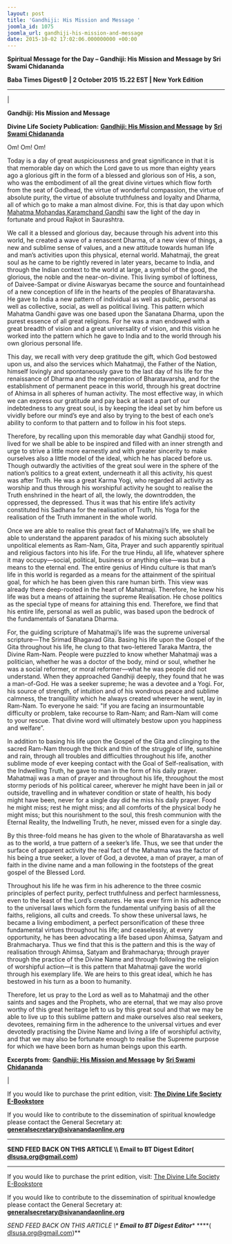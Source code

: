 ```yaml
---
layout: post
title: 'Gandhiji: His Mission and Message '
joomla_id: 1075
joomla_url: gandhiji-his-mission-and-message
date: 2015-10-02 17:02:06.000000000 +00:00
---
```

  

















































**Spiritual Message for the Day – Gandhiji: His Mission and Message by Sri Swami Chidananda**

 **Baba Times Digest© | 2 October 2015 15.22 EST | New York Edition**

* * *

| 

**Gandhiji: His Mission and Message**

**Divine Life Society Publication:** [**Gandhiji: His Mission and Message**](http://www.dlshq.org/discourse/oct2000.htm) **by** [**Sri Swami Chidananda**](http://www.dlshq.org/saints/chida.htm)

Om! Om! Om!

Today is a day of great auspiciousness and great significance in that it is that memorable day on which the Lord gave to us more than eighty years ago a glorious gift in the form of a blessed and glorious son of His, a son, who was the embodiment of all the great divine virtues which flow forth from the seat of Godhead, the virtue of wonderful compassion, the virtue of absolute purity, the virtue of absolute truthfulness and loyalty and Dharma, all of which go to make a man almost divine. For, this is that day upon which [Mahatma Mohandas Karamchand Gandhi](http://www.dlshq.org/saints/gandhi.htm) saw the light of the day in fortunate and proud Rajkot in Saurashtra.

We call it a blessed and glorious day, because through his advent into this world, he created a wave of a renascent Dharma, of a new view of things, a new and sublime sense of values, and a new attitude towards human life and man’s activities upon this physical, eternal world. Mahatmaji, the great soul as he came to be rightly revered in later years, became to India, and through the Indian context to the world at large, a symbol of the good, the glorious, the noble and the near-on-divine. This living symbol of loftiness, of Daivee-Sampat or divine Aiswaryas became the source and fountainhead of a new conception of life in the hearts of the peoples of Bharatavarsha. He gave to India a new pattern of individual as well as public, personal as well as collective, social, as well as political living. This pattern which Mahatma Gandhi gave was one based upon the Sanatana Dharma, upon the purest essence of all great religions. For he was a man endowed with a great breadth of vision and a great universality of vision, and this vision he worked into the pattern which he gave to India and to the world through his own glorious personal life.

This day, we recall with very deep gratitude the gift, which God bestowed upon us, and also the services which Mahatmaji, the Father of the Nation, himself lovingly and spontaneously gave to the last day of his life for the renaissance of Dharma and the regeneration of Bharatavarsha, and for the establishment of permanent peace in this world, through his great doctrine of Ahimsa in all spheres of human activity. The most effective way, in which we can express our gratitude and pay back at least a part of our indebtedness to any great soul, is by keeping the ideal set by him before us vividly before our mind’s eye and also by trying to the best of each one’s ability to conform to that pattern and to follow in his foot steps.

Therefore, by recalling upon this memorable day what Gandhiji stood for, lived for we shall be able to be inspired and filled with an inner strength and urge to strive a little more earnestly and with greater sincerity to make ourselves also a little model of the ideal, which he has placed before us. Though outwardly the activities of the great soul were in the sphere of the nation’s politics to a great extent, underneath it all this activity, his quest was after Truth. He was a great Karma Yogi, who regarded all activity as worship and thus through his worshipful activity he sought to realise the Truth enshrined in the heart of all, the lowly, the downtrodden, the oppressed, the depressed. Thus it was that his entire life’s activity constituted his Sadhana for the realisation of Truth, his Yoga for the realisation of the Truth immanent in the whole world.

Once we are able to realise this great fact of Mahatmaji’s life, we shall be able to understand the apparent paradox of his mixing such absolutely unpolitical elements as Ram-Nam, Gita, Prayer and such apparently spiritual and religious factors into his life. For the true Hindu, all life, whatever sphere it may occupy—social, political, business or anything else—was but a means to the eternal end. The entire genius of Hindu culture is that man’s life in this world is regarded as a means for the attainment of the spiritual goal, for which he has been given this rare human birth. This view was already there deep-rooted in the heart of Mahatmaji. Therefore, he knew his life was but a means of attaining the supreme Realisation. He chose politics as the special type of means for attaining this end. Therefore, we find that his entire life, personal as well as public, was based upon the bedrock of the fundamentals of Sanatana Dharma.

For, the guiding scripture of Mahatmaji’s life was the supreme universal scripture—The Srimad Bhagavad Gita. Basing his life upon the Gospel of the Gita throughout his life, he clung to that two-lettered Taraka Mantra, the Divine Ram-Nam. People were puzzled to know whether Mahatmaji was a politician, whether he was a doctor of the body, mind or soul, whether he was a social reformer, or moral reformer—what he was people did not understand. When they approached Gandhiji deeply, they found that he was a man-of-God. He was a seeker supreme; he was a devotee and a Yogi. For, his source of strength, of intuition and of his wondrous peace and sublime calmness, the tranquillity which he always created wherever he went, lay in Ram-Nam. To everyone he said: "If you are facing an insurmountable difficulty or problem, take recourse to Ram-Nam; and Ram-Nam will come to your rescue. That divine word will ultimately bestow upon you happiness and welfare”.

In addition to basing his life upon the Gospel of the Gita and clinging to the sacred Ram-Nam through the thick and thin of the struggle of life, sunshine and rain, through all troubles and difficulties throughout his life, another sublime mode of ever keeping contact with the Goal of Self-realisation, with the Indwelling Truth, he gave to man in the form of his daily prayer. Mahatmaji was a man of prayer and throughout his life, throughout the most stormy periods of his political career, wherever he might have been in jail or outside, travelling and in whatever condition or state of health, his body might have been, never for a single day did he miss his daily prayer. Food he might miss; rest he might miss; and all comforts of the physical body he might miss; but this nourishment to the soul, this fresh communion with the Eternal Reality, the Indwelling Truth, he never, missed even for a single day.

By this three-fold means he has given to the whole of Bharatavarsha as well as to the world, a true pattern of a seeker’s life. Thus, we see that under the surface of apparent activity the real fact of the Mahatma was the factor of his being a true seeker, a lover of God, a devotee, a man of prayer, a man of faith in the divine name and a man following in the footsteps of the great gospel of the Blessed Lord.

Throughout his life he was firm in his adherence to the three cosmic principles of perfect purity, perfect truthfulness and perfect harmlessness, even to the least of the Lord’s creatures. He was ever firm in his adherence to the universal laws which form the fundamental unifying basis of all the faiths, religions, all cults and creeds. To show these universal laws, he became a living embodiment, a perfect personification of these three fundamental virtues throughout his life; and ceaselessly, at every opportunity, he has been advocating a life based upon Ahimsa, Satyam and Brahmacharya. Thus we find that this is the pattern and this is the way of realisation through Ahimsa, Satyam and Brahmacharya; through prayer through the practice of the Divine Name and through following the religion of worshipful action—it is this pattern that Mahatmaji gave the world through his exemplary life. We are heirs to this great ideal, which he has bestowed in his turn as a boon to humanity.

Therefore, let us pray to the Lord as well as to Mahatmaji and the other saints and sages and the Prophets, who are eternal, that we may also prove worthy of this great heritage left to us by this great soul and that we may be able to live up to this sublime pattern and make ourselves also real seekers, devotees, remaining firm in the adherence to the universal virtues and ever devotedly practising the Divine Name and living a life of worshipful activity, and that we may also be fortunate enough to realise the Supreme purpose for which we have been born as human beings upon this earth.



**Excerpts from:** [**Gandhiji: His Mission and Message**](http://www.dlshq.org/discourse/oct2000.htm) **by** [**Sri Swami Chidananda**](http://www.dlshq.org/saints/chida.htm)

 |

If you would like to purchase the print edition, visit: **[The Divine Life Society E-Bookstore](http://www.dlshq.org/download/download.htm)**

If you would like to contribute to the dissemination of spiritual knowledge please contact the General Secretary at: [](mailto:%20%3Cscript%20type=%27text/javascript%27%3E%20%3C%21--%20var%20prefix%20=%20%27ma%27%20+%20%27il%27%20+%20%27to%27;%20var%20path%20=%20%27hr%27%20+%20%27ef%27%20+%20%27=%27;%20var%20addy57016%20=%20%27generalsecretary%27%20+%20%27@%27;%20addy57016%20=%20addy57016%20+%20%27sivanandaonline%27%20+%20%27.%27%20+%20%27org%27;%20document.write%28%27%3Ca%20%27%20+%20path%20+%20%27%5C%27%27%20+%20prefix%20+%20%27:%27%20+%20addy57016%20+%20%27%5C%27%3E%27%29;%20document.write%28addy57016%29;%20document.write%28%27%3C%5C/a%3E%27%29;%20//--%3E%5Cn%20%3C/script%3E%3Cscript%20type=%27text/javascript%27%3E%20%3C%21--%20document.write%28%27%3Cspan%20style=%5C%27display:%20none;%5C%27%3E%27%29;%20//--%3E%20%3C/script%3EThis%20email%20address%20is%20being%20protected%20from%20spambots.%20You%20need%20JavaScript%20enabled%20to%20view%20it.%20%3Cscript%20type=%27text/javascript%27%3E%20%3C%21--%20document.write%28%27%3C/%27%29;%20document.write%28%27span%3E%27%29;%20//--%3E%20%3C/script%3E?subject=Contribution%20to%20Dissemination%20of%20Spiritual%20Knowledge) **generalsecretary@sivanandaonline.org**

****

**SEND FEED BACK ON THIS ARTICLE \\\ Email to BT Digest Editor[](mailto:%20%3Cscript%20type=%27text/javascript%27%3E%20%3C%21--%20var%20prefix%20=%20%27ma%27%20+%20%27il%27%20+%20%27to%27;%20var%20path%20=%20%27hr%27%20+%20%27ef%27%20+%20%27=%27;%20var%20addy72654%20=%20%27dlsusa.org%27%20+%20%27@%27;%20addy72654%20=%20addy72654%20+%20%27gmail%27%20+%20%27.%27%20+%20%27com%27;%20document.write%28%27%3Ca%20%27%20+%20path%20+%20%27%5C%27%27%20+%20prefix%20+%20%27:%27%20+%20addy72654%20+%20%27%5C%27%3E%27%29;%20document.write%28addy72654%29;%20document.write%28%27%3C%5C/a%3E%27%29;%20//--%3E%5Cn%20%3C/script%3E%3Cscript%20type=%27text/javascript%27%3E%20%3C%21--%20document.write%28%27%3Cspan%20style=%5C%27display:%20none;%5C%27%3E%27%29;%20//--%3E%20%3C/script%3EThis%20email%20address%20is%20being%20protected%20from%20spambots.%20You%20need%20JavaScript%20enabled%20to%20view%20it.%20%3Cscript%20type=%27text/javascript%27%3E%20%3C%21--%20document.write%28%27%3C/%27%29;%20document.write%28%27span%3E%27%29;%20//--%3E%20%3C/script%3E?subject=DLS%20Posts)( [dlsusa.org@gmail.com](mailto:dlsusa.org@gmail.com))**



* * *



  

If you would like to purchase the print edition, visit: [The Divine Life Society E-Bookstore](http://www.dlshq.org/download/download.htm)

If you would like to contribute to the dissemination of spiritual knowledge please contact the General Secretary at: **[generalsecretary@sivanandaonline.org](mailto:generalsecretary@sivanandaonline.org)**

**SEND FEED BACK ON THIS ARTICLE \\\**  **Email to BT Digest Editor**** [](mailto:%20%3Cscript%20type=%27text/javascript%27%3E%20%3C%21--%20var%20prefix%20=%20%27ma%27%20+%20%27il%27%20+%20%27to%27;%20var%20path%20=%20%27hr%27%20+%20%27ef%27%20+%20%27=%27;%20var%20addy72654%20=%20%27dlsusa.org%27%20+%20%27@%27;%20addy72654%20=%20addy72654%20+%20%27gmail%27%20+%20%27.%27%20+%20%27com%27;%20document.write%28%27%3Ca%20%27%20+%20path%20+%20%27%5C%27%27%20+%20prefix%20+%20%27:%27%20+%20addy72654%20+%20%27%5C%27%3E%27%29;%20document.write%28addy72654%29;%20document.write%28%27%3C%5C/a%3E%27%29;%20//--%3E%5Cn%20%3C/script%3E%3Cscript%20type=%27text/javascript%27%3E%20%3C%21--%20document.write%28%27%3Cspan%20style=%5C%27display:%20none;%5C%27%3E%27%29;%20//--%3E%20%3C/script%3EThis%20email%20address%20is%20being%20protected%20from%20spambots.%20You%20need%20JavaScript%20enabled%20to%20view%20it.%20%3Cscript%20type=%27text/javascript%27%3E%20%3C%21--%20document.write%28%27%3C/%27%29;%20document.write%28%27span%3E%27%29;%20//--%3E%20%3C/script%3E?subject=DLS%20Posts)****( [dlsusa.org@gmail.com](mailto:dlsusa.org@gmail.com))**  
